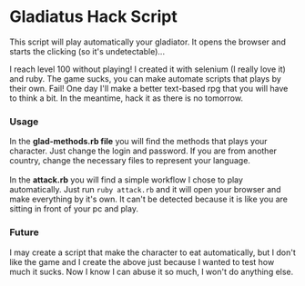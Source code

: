 # Gladiatus Hack Script

This script will play automatically your gladiator. It opens the browser and starts the clicking (so it's undetectable)... 

I reach level 100 without playing! I created it with selenium (I really love it) and ruby. The game sucks, you can make automate scripts that plays by their own. Fail! One day I'll make a better text-based rpg that you will have to think a bit. In the meantime, hack it as there is no tomorrow.  

### Usage
In the **glad-methods.rb file** you will find the methods that plays your character. Just change the login and password. If you are from another country, change the necessary files to represent your language. 
<br />
<br />
In the **attack.rb** you will find a simple workflow I chose to play automatically. Just run `ruby attack.rb` and it will open your browser and make everything by it's own. It can't be detected because it is like you are sitting in front of your pc and play.

### Future
I may create a script that make the character to eat automatically, but I don't like the game and I create the above just because I wanted to test how much it sucks. Now I know I can abuse it so much, I won't do anything else. 
